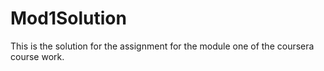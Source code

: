 # Mod1Solution
This is the solution for the assignment for the module one of the coursera course work.
